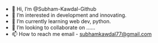 - 👋 Hi, I’m @Subham-Kawdal-Github
- 👀 I’m interested in development and innovating.
- 🌱 I’m currently learning web dev, python.
- 💞️ I’m looking to collaborate on ......
- 📫 How to reach me email - subhamkawdal77@gmail.com


